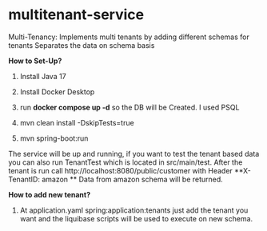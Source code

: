# multitenant-service

Multi-Tenancy:
Implements multi tenants by adding different schemas for tenants
Separates the data on schema basis

**How to Set-Up?**
1. Install Java 17
2. Install Docker Desktop

1. run **docker compose up -d** so the DB will be Created. I used PSQL
2. mvn clean install -DskipTests=true
3. mvn spring-boot:run

The service will be up and running, if you want to test the tenant based data you can also run TenantTest which is located in src/main/test.
After the tenant is run call http://localhost:8080/public/customer with Header **X-TenantID: amazon ** Data from amazon schema will be returned.

**How to add new tenant?**
1. At application.yaml spring:application:tenants just add the tenant you want and the liquibase scripts will be used to execute on new schema.

 
